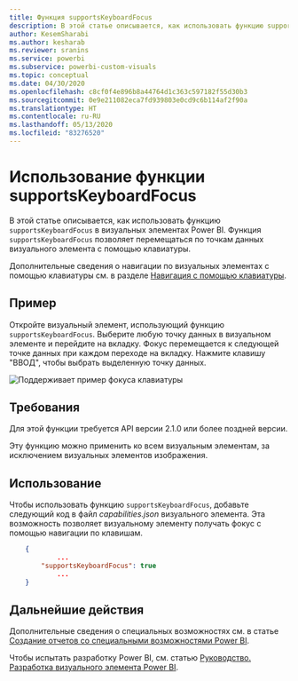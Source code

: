 ```yaml
---
title: Функция supportsKeyboardFocus
description: В этой статье описывается, как использовать функцию supportsKeyboardFocus в визуальных элементах Power BI, а также требования к ее использованию.
author: KesemSharabi
ms.author: kesharab
ms.reviewer: sranins
ms.service: powerbi
ms.subservice: powerbi-custom-visuals
ms.topic: conceptual
ms.date: 04/30/2020
ms.openlocfilehash: c8cf0f4e896b8a44764d1c363c597182f55d30b3
ms.sourcegitcommit: 0e9e211082eca7fd939803e0cd9c6b114af2f90a
ms.translationtype: HT
ms.contentlocale: ru-RU
ms.lasthandoff: 05/13/2020
ms.locfileid: "83276520"
---
```

# <a name="use-the-supportskeyboardfocus-feature"></a>Использование функции supportsKeyboardFocus

В этой статье описывается, как использовать функцию `supportsKeyboardFocus` в визуальных элементах Power BI.
Функция `supportsKeyboardFocus` позволяет перемещаться по точкам данных визуального элемента с помощью клавиатуры.

Дополнительные сведения о навигации по визуальных элементах с помощью клавиатуры см. в разделе [Навигация с помощью клавиатуры](../../create-reports/desktop-accessibility-consuming-tools.md#keyboard-navigation).

## <a name="example"></a>Пример

Откройте визуальный элемент, использующий функцию `supportsKeyboardFocus`. Выберите любую точку данных в визуальном элементе и перейдите на вкладку. Фокус перемещается к следующей точке данных при каждом переходе на вкладку. Нажмите клавишу "ВВОД", чтобы выбрать выделенную точку данных.

![Поддерживает пример фокуса клавиатуры](./media/supportskeyboardfocus-feature/supports-keyboard-focus-example.png)

## <a name="requirements"></a>Требования

Для этой функции требуется API версии 2.1.0 или более поздней версии.

Эту функцию можно применить ко всем визуальным элементам, за исключением визуальных элементов изображения.

## <a name="usage"></a>Использование

Чтобы использовать функцию `supportsKeyboardFocus`, добавьте следующий код в файл *capabilities.json* визуального элемента.
Эта возможность позволяет визуальному элементу получать фокус с помощью навигации по клавишам.

```json
    {   
            ...
        "supportsKeyboardFocus": true
            ...
    }

```

## <a name="next-steps"></a>Дальнейшие действия

Дополнительные сведения о специальных возможностях см. в статье [Создание отчетов со специальными возможностями Power BI](../../create-reports/desktop-accessibility-creating-reports.md).

Чтобы испытать разработку Power BI, см. статью [Руководство. Разработка визуального элемента Power BI](custom-visual-develop-tutorial.md).
